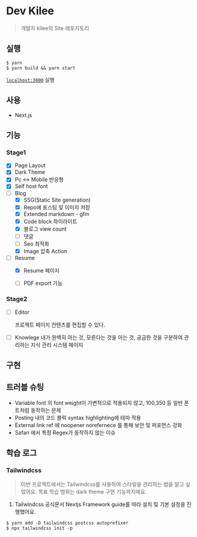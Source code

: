 # Dev Kilee
> 개발자 kilee의 Site 레포지토리

## 실행
```shell
$ yarn
$ yarn build && yarn start
```
[`localhost:3000`](http://localhost:3000/) 실행
## 사용
- Next.js

## **기능**

### Stage1
- [x] Page Layout
- [x] Dark Theme
- [x] Pc ↔️ Mobile 반응형
- [x] Self host font
- [ ] Blog
  - [x] SSG(Static Site generation)
  - [x] Repo에 포스팅 및 이미지 저장
  - [x] Extended markdown - gfm
  - [x] Code block 하이라이트
  - [X] 블로그 view count
  - [ ] 댓글
  - [ ] Seo 최적화
  - [X] Image 압축 Action
- [ ] Resume
  - [x] Resume 페이지
  - [ ] PDF export 기능


### Stage2
- [ ] Editor

  프로젝트 페이지 컨텐츠를 편집할 수 있다.
- [ ] Knowlege
  내가 완벽히 아는 것, 모른다는 것을 아는 것, 궁금한 것을 구분하여 관리하는 지식 관리 시스템 페이지
## 구현

## 트러블 슈팅

- Variable font 의 font weight이 가변적으로 적용되지 않고, 100,350 등 일반 폰트처럼 동작하는 문제
- Posting 내의 코드 블럭 syntax highlighting에 테마 적용
- External link ref 에 noopener norefernece 를 통해 보안 및 퍼포먼스 강화
- Safari 에서 특정 Regex가 동작하지 않는 이슈

## 학습 로그

### Tailwindcss
> 이번 프로젝트에서는 Tailwindcss를 사용하여 스타일을 관리하는 법을 알고 싶었어요. 목표 학습 범위는 dark theme 구현 기능까지에요.

1. Tailwindcss 공식문서 Nextjs Framework guide를 따라 설치 및 기본 설정을 진행했어요.

```shell
$ yarn add -D tailwindcss postcss autoprefixer
$ npx tailwindcss init -p
```

